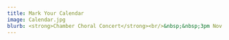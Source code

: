 ```yaml
---
title: Mark Your Calendar
image: Calendar.jpg
blurb: <strong>Chamber Choral Concert</strong><br/>&nbsp;&nbsp;3pm Nov. 23, 2025 @ Blessed Sacrament<br/><strong>Sing-a-long Christmas Carols</strong><br/>&nbsp;&nbsp;7:30pm Dec. 12, 2025 @ Blessed Sacrament<br/><strong>Hymn-Sing Benefit Concert</strong><br/>&nbsp;&nbsp;3pm Jan. 18, 2026 @ Holy Rosary Cathedral<br/><strong>TBA Concert</strong><br/>&nbsp;&nbsp;3pm Mar. 8, 2026 @ Blessed Sacrament<br/><strong>TBA Concert</strong><br/>&nbsp;&nbsp;3pm Apr. 26, 2026 @ Blessed Sacrament<br/>
---
```

